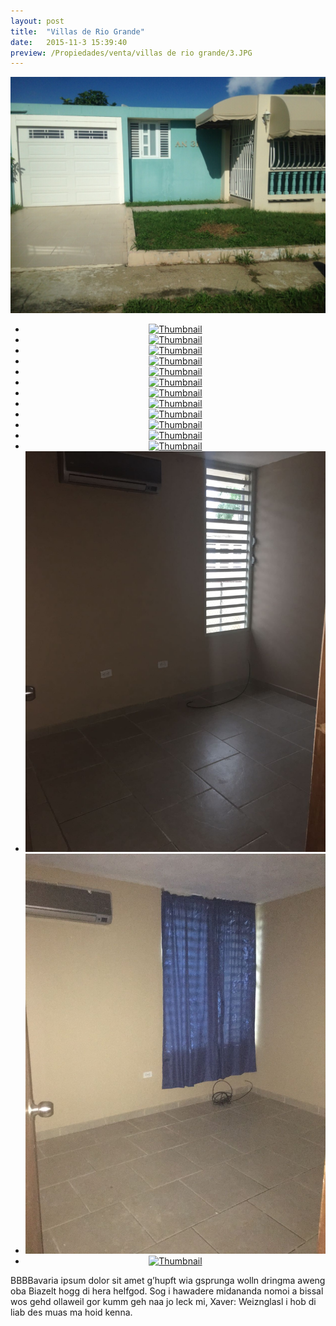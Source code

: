 ```yaml
---
layout: post
title:  "Villas de Rio Grande"
date:   2015-11-3 15:39:40
preview: /Propiedades/venta/villas de rio grande/3.JPG
---
```


<center>
	<div class="mainImg">
		<img src="/Propiedades/venta/villas de rio grande/3.jpg" class="custom"/>
	</div>
	<!--aqui comienza las fotos pequeñas -->
	<ul class="thumbnails">
	  <li>
	    <a href="Edweb/Propiedades/venta/villas de rio grande/3.jpg">
	      <img class="tumbnails" src="Edweb/Propiedades/venta/villas de rio grande/3.jpg" alt="Thumbnail"/>
	    </a>
	  </li>
	  <li>
	    <a href="Edweb/Propiedades/venta/villas de rio grande/1.jpg">
	      <img class="tumbnails" src="Edweb/Propiedades/venta/villas de rio grande/1.jpg" alt="Thumbnail">
	    </a>
	  </li>
	  <li>
	    <a href="/Edweb/Propiedades/venta/villas de rio grande/2.jpg">
	      <img class="tumbnails" src="/Edweb/Propiedades/venta/villas de rio grande/2.jpg" alt="Thumbnail"/>
	    </a>
	  </li>
	  <li>
	    <a href="/Edweb/Propiedades/venta/villas de rio grande/4.jpg">
	      <img class="tumbnails" src="/Edweb/Propiedades/venta/villas de rio grande/4.jpg" alt="Thumbnail"/>
	    </a>
	  </li>
	  <li>
	    <a href="/Edweb/Propiedades/venta/villas de rio grande/5.jpg">
	      <img class="tumbnails" src="/Edweb/Propiedades/venta/villas de rio grande/5.jpg" alt="Thumbnail">
	    </a>
	  </li>
	  <li>
	    <a href="/Edweb/Propiedades/venta/villas de rio grande/6.jpg">
	      <img class="tumbnails" src="/Edweb/Propiedades/venta/villas de rio grande/6.jpg" alt="Thumbnail">
	    </a>
	  </li>
	  <li>
	    <a href="/Edweb/Propiedades/venta/villas de rio grande/7.jpg">
	      <img class="tumbnails" src="/Edweb/Propiedades/venta/villas de rio grande/7.jpg" alt="Thumbnail">
	    </a>
	  </li>
	  <li>
	    <a href="/Edweb/Propiedades/venta/villas de rio grande/8.jpg">
	      <img class="tumbnails" src="/Edweb/Propiedades/venta/villas de rio grande/8.jpg" alt="Thumbnail">
	    </a>
	  </li>
	  <li>
	    <a href="/Edweb/Propiedades/venta/villas de rio grande/9.jpg">
	      <img class="tumbnails" src="/Edweb/Propiedades/venta/villas de rio grande/9.jpg" alt="Thumbnail">
	    </a>
	  </li>
	  <li>
	    <a href="/Edweb/Propiedades/venta/villas de rio grande/10.jpg">
	      <img class="tumbnails" src="/Edweb/Propiedades/venta/villas de rio grande/10.jpg" alt="Thumbnail">
	    </a>
	  </li>
	  <li>
	    <a href="/Edweb/Propiedades/venta/villas de rio grande/11.jpg">
	      <img class="tumbnails" src="/Edweb/Propiedades/venta/villas de rio grande/11.jpg" alt="Thumbnail">
	    </a>
	  </li>
	  <li>
	    <a href="/Edweb/Propiedades/venta/villas de rio grande/12.jpg">
	      <img class="tumbnails" src="/Edweb/Propiedades/venta/villas de rio grande/12.jpg" alt="Thumbnail">
	    </a>
	  </li>
	  <li>
	    <a href="/Edweb/Propiedades/venta/villas de rio grande/13.jpg">
	      <img class="tumbnails" src="/Propiedades/venta/villas de rio grande/13.jpg" alt="Thumbnail">
	    </a>
	  </li>
	  <li>
	    <a href="/Edweb/Propiedades/venta/villas de rio grande/14.jpg">
	      <img class="tumbnails" src="/Propiedades/venta/villas de rio grande/14.jpg" alt="Thumbnail">
	    </a>
	  </li>
	  <li>
	    <a href="/Edweb/Propiedades/venta/villas de rio grande/15.jpg">
	      <img class="tumbnails" src="/Edweb/Propiedades/venta/villas de rio grande/15.jpg" alt="Thumbnail">
	    </a>
	  </li>
	</ul>
	<script src="https://ajax.googleapis.com/ajax/libs/jquery/1.9.1/jquery.min.js"></script>
	<script type="text/javascript" src="/js/jquery.simpleGal.js"></script>
	<script>
		$(document).ready(function () {
			$('.thumbnails').simpleGal({
				mainImage: '.custom'
			});
		});
	</script>
</center>

BBBBavaria ipsum dolor sit amet g’hupft wia gsprunga wolln dringma aweng oba Biazelt hogg di hera helfgod. Sog i hawadere midananda nomoi a bissal wos gehd ollaweil gor kumm geh naa jo leck mi, Xaver: Weiznglasl i hob di liab des muas ma hoid kenna.
